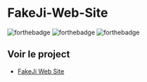 # FakeJi-Web-Site

![forthebadge](https://forthebadge.com/images/badges/uses-html.svg) ![forthebadge](https://forthebadge.com/images/badges/uses-css.svg) ![forthebadge](https://forthebadge.com/images/badges/made-with-javascript.svg)


## Voir le project

- <a href="https://mathisvkg.github.io/FakeJi-Web-Site/" target="_blank">FakeJi Web Site</a>
